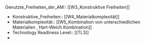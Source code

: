 Genutzte_Freiheiten_der_AM:: [[W3_Konstruktive Freiheiten]]

-
  Konstruktive_Freiheiten:: [[W4_Materialkomplexität]]
-
  Materialkomplexität:: [[W5_Kombination von unterschiedlichen Materialien , Hart-Weich Kombination]]
- Technology Readiness Level:: [[TL3]]
-